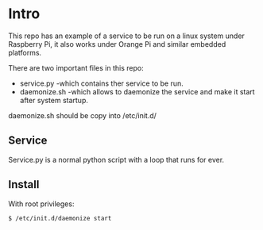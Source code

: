 # Intro

This repo has an example of a service to be run on a linux system under Raspberry Pi, it also works under Orange Pi and similar embedded platforms.

There are two important files in this repo:

* service.py
    -which contains ther service to be run.
* daemonize.sh
    -which allows to daemonize the service and make it start after system startup.

daemonize.sh should be copy into /etc/init.d/

## Service

Service.py is a normal python script with a loop that runs for ever.

## Install

With root privileges:

```sh
$ /etc/init.d/daemonize start
```
